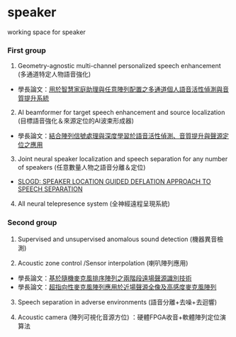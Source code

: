 # speaker
working space for speaker



### First group

1. Geometry-agnostic multi-channel personalized speech enhancement (多通道特定人物語音強化)
* 學長論文：[用於智慧家庭助理與任意陣列配置之多通道個人語音活性偵測與音質提升系統](https://etd.lib.nctu.edu.tw/cgi-bin/gs32/gsweb.cgi/ccd=NzyIzu/record)

2. AI beamformer for target speech enhancement and source localization (目標語音強化＆來源定位的AI波束形成器)
* 學長論文：[結合陣列信號處理與深度學習於語音活性偵測、音質提升與聲源定位之應用](https://etd.lib.nctu.edu.tw/cgi-bin/gs32/gsweb.cgi/ccd=NzyIzu/record?r1=92&h1=10)

3. Joint neural speaker localization and speech separation for any number of speakers (任意數量人物之語音分離＆定位)
* [SLOGD: SPEAKER LOCATION GUIDED DEFLATION APPROACH TO SPEECH
SEPARATION](https://arxiv.org/pdf/1910.11131.pdf)

4. All neural telepresence system (全神經遠程呈現系統)



### Second group

1. Supervised and unsupervised  anomalous sound detection (機器異音檢測)

2. Acoustic zone control /Sensor interpolation (喇叭陣列應用)
* 學長論文：[基於隨機麥克風排序陣列之兩階段遠場聲源識別技術](https://etd.lib.nctu.edu.tw/cgi-bin/gs32/gsweb.cgi/ccd=mhCDzj/record?r1=1&h1=1)
* 學長論文：[超指向性麥克風陣列應用於近場聲源全像及高感度麥克風陣列](https://etd.lib.nctu.edu.tw/cgi-bin/gs32/gsweb.cgi/ccd=NzyIzu/record?r1=4&h1=10)
3. Speech separation in adverse environments (語音分離+去噪+去迴響)

4. Acoustic camera (陣列可視化音源方位) ：硬體FPGA收音+軟體陣列定位演算法
